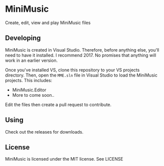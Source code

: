 # MiniMusic
Create, edit, view and play MiniMusic files

## Developing
MiniMusic is created in Visual Studio. Therefore, before anything else, you'll need to have it installed. I recommend 2017. No promises that anything will work in an earlier version.

Once you've installed VS, clone this repository to your VS projects directory. Then, open the `MME.sln` file in Visual Studio to load the MiniMusic projects. This includes:
 - MiniMusic.Editor
 - More to come soon..

Edit the files then create a pull request to contribute.

## Using
Check out the releases for downloads.

## License
MiniMusic is licensed under the MIT license. See LICENSE